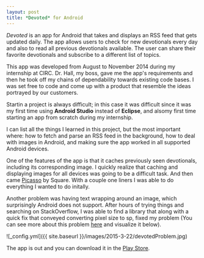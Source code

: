 ```yaml
---
layout: post
title: *Devoted* for Android 
---
```


*Devoted* is an app for Android that takes and displays an RSS feed that gets updated daily. The app allows users to check for new devotionals every day and also to read all previous devotionals available. The user can share their favorite devotionals and subscribe to a different list of topics.

This app was developed from August to November 2014 during my internship at CIRC. Dr. Hall, my boss, gave me the app's requirements and then he took off my chains of dependability towards existing code bases. I was set free to code and come up with a product that resemble the ideas portrayed by our customers. 

Startin a project is always difficult; in this case it was difficult since it was my first time using **Android Studio** instead of **Eclipse**, and alsomy first time starting an app from scratch during my internship.

I can list all the things I learned in this project, but the most important where: how to fetch and parse an RSS feed in the background, how to deal with images in Android, and making sure the app worked in all supported Android devices.

One of the features of the app is that it caches previously seen devotionals, including its corresponding image. I quickly realize that caching and displaying images for all devices was going to be a difficult task. And then came [Picasso](http://square.github.io/picasso/) by Square. With a couple one liners I was able to do everything I wanted to do initally.

Another problem was having text wrapping around an image, which surprisingly Android does not support. After hours of trying things and searching on StackOverflow, I was able to find a library that along with a quick fix that conveyed converting pixel size to sp, fixed my problem (You can see more about this problem [here](http://stackoverflow.com/questions/26111609/android-text-around-image-bug/26183259#26183259) and visualize it below).

![_config.yml]({{ site.baseurl }}/images/2015-3-22/devotedProblem.jpg)

The app is out and you can download it in the [Play Store](https://play.google.com/store/apps/details?id=edu.southern.cs.circ.devoted).

